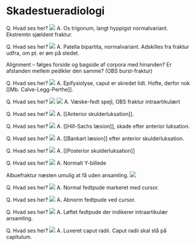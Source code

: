 # Skadestueradiologi
Q. Hvad ses her?
![](BearImages/89251D6D-255B-467F-98B0-2DFF9A9B3ABF-4682-000008B80F5DE0E1/CA8C351B-E724-46AB-B7A1-CE9B19DC6C83.png)
A. Os trigonum, langt hyppigst normalvariant. Ekstremtn sjældent fraktur.

Q. Hvad ses her?
![](BearImages/789910D3-CDA3-48E8-95D4-8540C6C47DBB-4682-000008C0086D89D8/8819EA03-778E-4F5D-AA33-99CF6D646660.png)
A. Patella bipartita, normalvariant. Adskilles fra fraktur udfra, om pt. er øm på stedet.

Alignment – følges forside og bagside af corpora med hinanden?
Er afstanden mellem pedikler den samme? (OBS burst-fraktur)

Q. Hvad ses her?
![](BearImages/965ADF8D-B3D2-4BB2-A742-213931BF2AA1-4682-0000095DAE3EC09F/7E278F3E-F233-4DCB-AAD6-6BD40E516490.png)
A. Epifysiolyse, caput er skredet lidt. Hofte, derfor nok [[Mb. Calve-Legg-Perthe]].

Q. Hvad ses her?
![](BearImages/34D64969-7000-4A26-BAB3-106740B45EA9-4682-000009DEC99DFD39/43B1C9BF-B99A-40AC-AFE5-4FF8884B8062.png)
![](BearImages/7E39180C-A0FE-4B4A-8084-C7AE9512640A-4682-000009E1F926CB2E/25D9660F-D4D7-418E-A703-E7902C8CA693.png)
A. Væske-fedt spejl, OBS fraktur intraartikulært

Q. Hvad ses her?
![](BearImages/FF40205E-0107-4113-9FB5-9573DF7B5666-4682-00000B714A60C29E/BCB10549-A23A-4B99-88EB-B3AFB2C4CD05.png)
A. [[Anterior skulderluksation]].

Q. Hvad ses her?
![](BearImages/3C01F5D2-EC59-4927-8CA6-DC4A738E0379-4682-00000BB0337B9B3D/41BBB865-970A-4F73-8E5A-FC89D8584F91.png)
A. [[Hill-Sachs læsion]], skade efter anterior luksation.

Q. Hvad ses her?
![](BearImages/E6C0F5EA-3856-448B-804D-809FE72A54FE-4682-00000BB48C731831/E3372C74-17CF-483E-936C-2064D9EB9E75.png)
A. [[Bankart læsion]] efter anterior skulderluksation.

Q. Hvad ses her?
![](BearImages/E7680BFB-6072-414A-8DA3-84D8AD39C45E-4682-00000BCBBAB780A0/C861C345-06F9-4451-894E-18F266712B44.png)
A. [[Posterior skulderluksation]]

Q. Hvad ses her?
![](BearImages/4DED3251-D34F-4E83-BADA-B04B99AA96A8-4682-00000BCC841B6904/0A9B56C2-4589-47A8-9145-AB9B6FF08E69.png)
A. Normalt Y-billede

Albuefraktur næsten umulig at få uden ansamling.
![](BearImages/6A80343F-EE0C-4AAB-8470-CEF675A9B15E-4682-00000BF97D8A2BAC/FF9D629D-732E-4EFB-8209-D4C0BBC02C31.png)

Q. Hvad ses her?
![](BearImages/EE2852B9-1DBF-4C99-9849-296D3AF65434-4682-00000C05D975EB5F/F3E1ECF0-64F6-45C1-9AA0-28F91F6908E2.png)
A. Normal fedtpude markeret med cursor.

Q. Hvad ses her?
![](BearImages/A5320C96-E609-4FBC-9EC7-ECF3E459DB3E-4682-00000C09B54482EA/BB02B999-F0CD-4CAE-BDCE-4636B9E7CAD9.png)
A. Abnorm fedtpude ved cursor.

Q. Hvad ses her?
![](BearImages/CF750EA8-D772-4C39-9E5B-A4F7DF3107CB-4682-00000C0D1E0C6D4F/5D49CF58-EA8B-424F-9D90-C08E080869DB.png)
A. Løftet fedtpude der indikerer intraartikulær ansamling.

Q. Hvad ses her?
![](BearImages/5965A028-DE40-42CF-8890-8BBC126D80E7-4682-00000C2E76298AE3/9914C19C-97D0-4782-9B9D-16709C4A8B3D.png)
A. Luxeret caput radii. Caput radii skal stå på capitulum.

<!-- #anki/tag/med/Radiology #anki/tag/med/Acute care# -->
<!-- #anki/deck/Medicine -->

<!-- {BearID:B6026C67-3639-4896-88D2-4184F40737F6-4682-000007FF15991B66} -->
